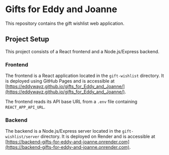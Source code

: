 # Gifts for Eddy and Joanne

This repository contains the gift wishlist web application.

## Project Setup

This project consists of a React frontend and a Node.js/Express backend.

### Frontend

The frontend is a React application located in the `gift-wishlist` directory. It is deployed using GitHub Pages and is accessible at [https://eddywayz.github.io/gifts_for_Eddy_and_Joanne/](https://eddywayz.github.io/gifts_for_Eddy_and_Joanne/).

The frontend reads its API base URL from a `.env` file containing `REACT_APP_API_URL`.

### Backend

The backend is a Node.js/Express server located in the `gift-wishlist/server` directory. It is deployed on Render and is accessible at [https://backend-gifts-for-eddy-and-joanne.onrender.com](https://backend-gifts-for-eddy-and-joanne.onrender.com).